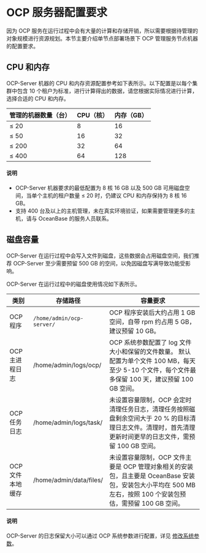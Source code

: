 # OCP 服务器配置要求

因为 OCP 服务在运行过程中会有大量的计算和存储开销，所以需要根据待管理的对象规模进行资源规划。本节主要介绍单节点部署场景下 OCP 管理服务节点机器的配置要求。

## CPU 和内存

OCP-Server 机器的 CPU 和内存资源配置参考如下表所示。以下配置是以每个集群中包含 10 个租户为标准，进行计算得出的数据，请您根据实际情况进行计算，选择合适的 CPU 和内存。

| **管理的机器数量（台）** | **CPU（核）** | **内存（GB）** |
|----------------|------------|------------|
| ≤ 20           | 8          | 16         |
| ≤ 50           | 16         | 32         |
| ≤ 200          | 32         | 64         |
| ≤ 400          | 64         | 128        |

  <main id="notice" type='explain'>
    <h4>说明</h4>
    <ul>
    <li>OCP-Server 机器要求的最低配置为 8 核 16 GB 以及 500 GB 可用磁盘空间，当单个主机的租户数量 ≤ 20 时，仍建议 CPU 和内存保持为 8 核 16 GB。</li>
    <li>支持 400 台及以上的主机管理，未在真实环境验证，如果需要管理更多的主机，请与 OceanBase 的服务人员联系。</li>
    </ul>
  </main>

## 磁盘容量

OCP-Server 在运行过程中会写入文件到磁盘，这些数据会占用磁盘空间，我们推荐 OCP-Server 至少需要预留 500 GB 的空间，以免因磁盘写满导致功能受影响。

OCP-Server 在运行过程中的磁盘使用情况如下表所示。

|   **类别**   |                                                                 **存储路径**                                                                  |                                                  **容量要求**                                                   |
|------------|-------------------------------------------------------------------------------------------------------------------------------------------|-------------------------------------------------------------------------------------------------------------|
| OCP 程序     | `/home/admin/ocp-server/`   | OCP 程序安装后大约占用 1 GB 空间，自带 rpm 约占用 5 GB，建议预留 10 GB。                                                           |
| OCP 主进程日志  | /home/admin/logs/ocp/                                                                                                                     | OCP 系统参数配置了 log 文件大小和保留的文件数量。 默认配置为单个文件 100 MB，每天至少 5-10 个文件，每个文件最多保留 100 天，建议预留 100 GB 空间。 |
| OCP 任务日志   | /home/admin/logs/task/                                                                                                                    | 未设置容量限制，OCP 会定时清理任务日志，清理任务按照磁盘剩余空间大于 20 % 的目标清理日志文件。清理时，首先清理更新时间更早的日志文件，需预留 100 GB 空间。                      |
| OCP 文件本地缓存 | /home/admin/data/files/                                                                                                                   | 未设置容量限制，OCP 文件主要是 OCP 管理对象相关的安装包，且主要是 OceanBase 安装包，安装包大小平均在 500 MB 左右，按照 100 个安装包预估，需预留 100 GB 空间。         |

  <main id="notice" type='explain'>
    <h4>说明</h4>
    <p>OCP-Server 的日志保留大小可以通过 OCP 系统参数进行配置，详见 <a href="../../../../../1600.system-management-features/300.manage-system-parameter/200.modify-system-parameters.md">修改系统参数</a>。</p>
  </main>
